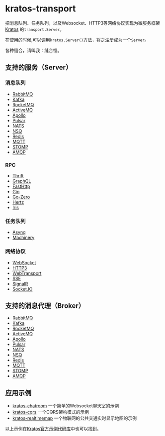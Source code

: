 # kratos-transport

把消息队列、任务队列，以及Websocket、HTTP3等网络协议实现为微服务框架 [Kratos](https://go-kratos.dev/docs/) 的`transport.Server`。

在使用的时候,可以调用`kratos.Server()`方法，将之注册成为一个`Server`。

各种缝合，请叫我：缝合怪。

## 支持的服务（Server）

### 消息队列

- [RabbitMQ](https://www.rabbitmq.com/)
- [Kafka](https://kafka.apache.org/)
- [RocketMQ](https://rocketmq.apache.org/)
- [ActiveMQ](http://activemq.apache.org)
- [Apollo](http://activemq.apache.org/apollo)
- [Pulsar](https://pulsar.apache.org/)
- [NATS](https://nats.io/)
- [NSQ](https://nsq.io/)
- [Redis](https://redis.io/)
- [MQTT](https://mqtt.org/)
- [STOMP](https://stomp.github.io/)
- [AMQP](https://www.amqp.org/)

### RPC

- [Thrift](https://thrift.apache.org/)
- [GraphQL](https://graphql.org/)
- [FastHttp](https://github.com/valyala/fasthttp)
- [Gin](https://gin-gonic.com)
- [Go-Zero](https://go-zero.dev)
- [Hertz](https://www.cloudwego.io/zh/docs/hertz)
- [Iris](https://docs.iris-go.com)

### 任务队列

- [Asynq](https://github.com/hibiken/asynq)
- [Machinery](https://github.com/RichardKnop/machinery)

### 网络协议

- [WebSocket](https://zh.wikipedia.org/zh-hant/WebSocket)
- [HTTP3](https://www.chromium.org/quic/)
- [WebTransport](https://web.dev/webtransport/)
- [SSE](https://en.wikipedia.org/wiki/Server-sent_events)
- [SignalR](https://learn.microsoft.com/en-us/aspnet/signalr/overview/getting-started/introduction-to-signalr)
- [Socket.IO](https://socket.io/zh-CN/docs/v4/)

## 支持的消息代理（Broker）

- [RabbitMQ](https://www.rabbitmq.com/)
- [Kafka](https://kafka.apache.org/)
- [RocketMQ](https://rocketmq.apache.org/)
- [ActiveMQ](http://activemq.apache.org)
- [Apollo](http://activemq.apache.org/apollo)
- [Pulsar](https://pulsar.apache.org/)
- [NATS](https://nats.io/)
- [NSQ](https://nsq.io/)
- [Redis](https://redis.io/)
- [MQTT](https://mqtt.org/)
- [STOMP](https://stomp.github.io/)
- [AMQP](https://www.amqp.org/)

## 应用示例

- [kratos-chatroom](https://github.com/tx7do/kratos-chatroom) 一个简单的Websocket聊天室的示例
- [kratos-cqrs](https://github.com/tx7do/kratos-cqrs) 一个CQRS架构模式的示例
- [kratos-realtimemap](https://github.com/tx7do/kratos-realtimemap) 一个物联网的公共交通实时显示地图的示例

以上示例在[Kratos官方示例代码库](https://github.com/go-kratos/examples)中也可以找到。

